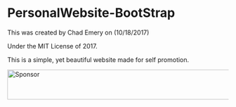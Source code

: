 # PersonalWebsite-BootStrap

This was created by Chad Emery on (10/18/2017)

Under the MIT License of 2017.

This is a simple, yet beautiful website made for self promotion. 

<a target='_blank' rel='nofollow' href='https://app.codesponsor.io/link/qJgL51We2ETnfJaswP12SfJT/ChadPunk/ChadPunk.github.io'>
  <img alt='Sponsor' width='888' height='68' src='https://app.codesponsor.io/embed/qJgL51We2ETnfJaswP12SfJT/ChadPunk/ChadPunk.github.io.svg' />
</a>

